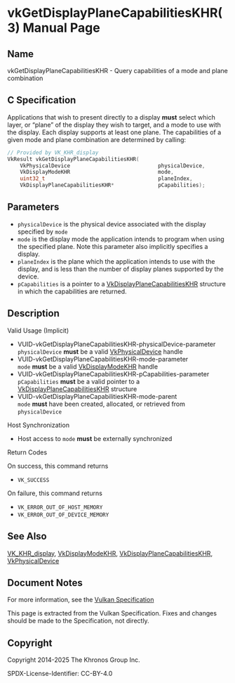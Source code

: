 # vkGetDisplayPlaneCapabilitiesKHR(3) Manual Page

## Name

vkGetDisplayPlaneCapabilitiesKHR - Query capabilities of a mode and plane combination



## [](#_c_specification)C Specification

Applications that wish to present directly to a display **must** select which layer, or “plane” of the display they wish to target, and a mode to use with the display. Each display supports at least one plane. The capabilities of a given mode and plane combination are determined by calling:

```c++
// Provided by VK_KHR_display
VkResult vkGetDisplayPlaneCapabilitiesKHR(
    VkPhysicalDevice                            physicalDevice,
    VkDisplayModeKHR                            mode,
    uint32_t                                    planeIndex,
    VkDisplayPlaneCapabilitiesKHR*              pCapabilities);
```

## [](#_parameters)Parameters

- `physicalDevice` is the physical device associated with the display specified by `mode`
- `mode` is the display mode the application intends to program when using the specified plane. Note this parameter also implicitly specifies a display.
- `planeIndex` is the plane which the application intends to use with the display, and is less than the number of display planes supported by the device.
- `pCapabilities` is a pointer to a [VkDisplayPlaneCapabilitiesKHR](https://registry.khronos.org/vulkan/specs/latest/man/html/VkDisplayPlaneCapabilitiesKHR.html) structure in which the capabilities are returned.

## [](#_description)Description

Valid Usage (Implicit)

- [](#VUID-vkGetDisplayPlaneCapabilitiesKHR-physicalDevice-parameter)VUID-vkGetDisplayPlaneCapabilitiesKHR-physicalDevice-parameter  
  `physicalDevice` **must** be a valid [VkPhysicalDevice](https://registry.khronos.org/vulkan/specs/latest/man/html/VkPhysicalDevice.html) handle
- [](#VUID-vkGetDisplayPlaneCapabilitiesKHR-mode-parameter)VUID-vkGetDisplayPlaneCapabilitiesKHR-mode-parameter  
  `mode` **must** be a valid [VkDisplayModeKHR](https://registry.khronos.org/vulkan/specs/latest/man/html/VkDisplayModeKHR.html) handle
- [](#VUID-vkGetDisplayPlaneCapabilitiesKHR-pCapabilities-parameter)VUID-vkGetDisplayPlaneCapabilitiesKHR-pCapabilities-parameter  
  `pCapabilities` **must** be a valid pointer to a [VkDisplayPlaneCapabilitiesKHR](https://registry.khronos.org/vulkan/specs/latest/man/html/VkDisplayPlaneCapabilitiesKHR.html) structure
- [](#VUID-vkGetDisplayPlaneCapabilitiesKHR-mode-parent)VUID-vkGetDisplayPlaneCapabilitiesKHR-mode-parent  
  `mode` **must** have been created, allocated, or retrieved from `physicalDevice`

Host Synchronization

- Host access to `mode` **must** be externally synchronized

Return Codes

On success, this command returns

- `VK_SUCCESS`

On failure, this command returns

- `VK_ERROR_OUT_OF_HOST_MEMORY`
- `VK_ERROR_OUT_OF_DEVICE_MEMORY`

## [](#_see_also)See Also

[VK\_KHR\_display](https://registry.khronos.org/vulkan/specs/latest/man/html/VK_KHR_display.html), [VkDisplayModeKHR](https://registry.khronos.org/vulkan/specs/latest/man/html/VkDisplayModeKHR.html), [VkDisplayPlaneCapabilitiesKHR](https://registry.khronos.org/vulkan/specs/latest/man/html/VkDisplayPlaneCapabilitiesKHR.html), [VkPhysicalDevice](https://registry.khronos.org/vulkan/specs/latest/man/html/VkPhysicalDevice.html)

## [](#_document_notes)Document Notes

For more information, see the [Vulkan Specification](https://registry.khronos.org/vulkan/specs/latest/html/vkspec.html#vkGetDisplayPlaneCapabilitiesKHR)

This page is extracted from the Vulkan Specification. Fixes and changes should be made to the Specification, not directly.

## [](#_copyright)Copyright

Copyright 2014-2025 The Khronos Group Inc.

SPDX-License-Identifier: CC-BY-4.0